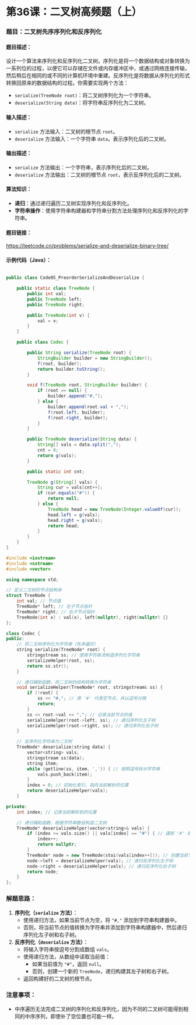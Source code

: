 # 第36课：二叉树高频题（上）

### 题目：二叉树先序序列化和反序列化

#### 题目描述：

设计一个算法来序列化和反序列化二叉树。序列化是将一个数据结构或对象转换为一系列位的过程，以便它可以存储在文件或内存缓冲区中，或通过网络连接传输，然后稍后在相同的或不同的计算机环境中重建。反序列化是将数据从序列化的形式转换回原来的数据结构的过程。你需要实现两个方法：

- `serialize(TreeNode root)`：将二叉树序列化为一个字符串。
- `deserialize(String data)`：将字符串反序列化为二叉树。

#### 输入描述：

- `serialize` 方法输入：二叉树的根节点 `root`。
- `deserialize` 方法输入：一个字符串 `data`，表示序列化后的二叉树。

#### 输出描述：

- `serialize` 方法输出：一个字符串，表示序列化后的二叉树。
- `deserialize` 方法输出：二叉树的根节点 `root`，表示反序列化后的二叉树。

#### 算法知识：

- **递归**：通过递归遍历二叉树实现序列化和反序列化。
- **字符串操作**：使用字符串构建器和字符串分割方法处理序列化和反序列化的字符串。

#### 题目链接：

https://leetcode.cn/problems/serialize-and-deserialize-binary-tree/

#### 示例代码（Java）：

```java

public class Code05_PreorderSerializeAndDeserialize {

    public static class TreeNode {
        public int val;
        public TreeNode left;
        public TreeNode right;

        public TreeNode(int v) {
            val = v;
        }
    }

    public class Codec {

        public String serialize(TreeNode root) {
            StringBuilder builder = new StringBuilder();
            f(root, builder);
            return builder.toString();
        }

        void f(TreeNode root, StringBuilder builder) {
            if (root == null) {
                builder.append("#,");
            } else {
                builder.append(root.val + ",");
                f(root.left, builder);
                f(root.right, builder);
            }
        }

        public TreeNode deserialize(String data) {
            String[] vals = data.split(",");
            cnt = 0;
            return g(vals);
        }

        public static int cnt;

        TreeNode g(String[] vals) {
            String cur = vals[cnt++];
            if (cur.equals("#")) {
                return null;
            } else {
                TreeNode head = new TreeNode(Integer.valueOf(cur));
                head.left = g(vals);
                head.right = g(vals);
                return head;
            }
        }
    }
}
```

```c++
#include <iostream>
#include <sstream>
#include <vector>

using namespace std;

// 定义二叉树的节点结构体
struct TreeNode {
    int val; // 节点值
    TreeNode* left; // 左子节点指针
    TreeNode* right; // 右子节点指针
    TreeNode(int x) : val(x), left(nullptr), right(nullptr) {}
};

class Codec {
public:
    // 将二叉树序列化为字符串（先序遍历）
    string serialize(TreeNode* root) {
        stringstream ss; // 使用字符串流构造序列化字符串
        serializeHelper(root, ss);
        return ss.str();
    }

    // 递归辅助函数，将二叉树的结构转换为字符串
    void serializeHelper(TreeNode* root, stringstream& ss) {
        if (!root) {
            ss << "#,"; // 用 '#' 代表空节点，并以逗号分隔
            return;
        }
        ss << root->val << ","; // 记录当前节点的值
        serializeHelper(root->left, ss); // 递归序列化左子树
        serializeHelper(root->right, ss); // 递归序列化右子树
    }

    // 反序列化字符串为二叉树
    TreeNode* deserialize(string data) {
        vector<string> vals;
        stringstream ss(data);
        string item;
        while (getline(ss, item, ',')) { // 按照逗号拆分字符串
            vals.push_back(item);
        }
        index = 0; // 初始化索引，指向当前解析的位置
        return deserializeHelper(vals);
    }

private:
    int index; // 记录当前解析到的位置

    // 递归辅助函数，根据字符串数组构造二叉树
    TreeNode* deserializeHelper(vector<string>& vals) {
        if (index >= vals.size() || vals[index] == "#") { // 遇到 '#' 表示空节点
            index++;
            return nullptr;
        }
        TreeNode* node = new TreeNode(stoi(vals[index++])); // 创建当前节点
        node->left = deserializeHelper(vals); // 递归反序列化左子树
        node->right = deserializeHelper(vals); // 递归反序列化右子树
        return node;
    }
};
```



### 解题思路：

1. **序列化（`serialize` 方法）**：
   - 使用递归方法，如果当前节点为空，将 `"#,"` 添加到字符串构建器中。
   - 否则，将当前节点的值转换为字符串并添加到字符串构建器中，然后递归序列化左子树和右子树。
2. **反序列化（`deserialize` 方法）**：
   - 将输入字符串按逗号分割成数组 `vals`。
   - 使用递归方法，从数组中读取当前值：
     - 如果当前值为 `"#"`，返回 `null`。
     - 否则，创建一个新的 `TreeNode`，递归构建其左子树和右子树。
   - 返回构建好的二叉树的根节点。

### 注意事项：

- 中序遍历无法完成二叉树的序列化和反序列化，因为不同的二叉树可能得到相同的中序序列，即使补了空位置也可能一样。